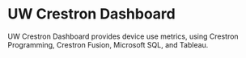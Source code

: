# UW Crestron Dashboard

UW Crestron Dashboard provides device use metrics, using Crestron Programming, Crestron Fusion, Microsoft SQL, and Tableau.
